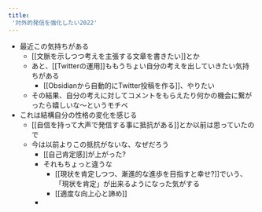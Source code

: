 ```yaml
---
title:
 '対外的発信を強化したい2022'
---
```

- 最近この気持ちがある
	- [[文脈を示しつつ考えを主張する文章を書きたい]]とか
	- あと、[[Twitterの運用]]ももうちょい自分の考えを出していきたい気持ちがある
		- [[Obsidianから自動的にTwitter投稿を作る]]、やりたい
	- その結果、自分の考えに対してコメントをもらえたり何かの機会に繋がったら嬉しいな〜というモチベ
- これは結構自分の性格の変化を感じる
	- [[自信を持って大声で発信する事に抵抗がある]]とか以前は思っていたので
	- 今は以前よりこの抵抗がないな、なぜだろう
		- [[自己肯定感]]が上がった?
		- それもちょっと違うな
			- [[現状を肯定しつつ、漸進的な進歩を目指すと幸せ?]]でいう、「現状を肯定」が出来るようになった気がする
			- [[適度な向上心と諦め]]
		- 
